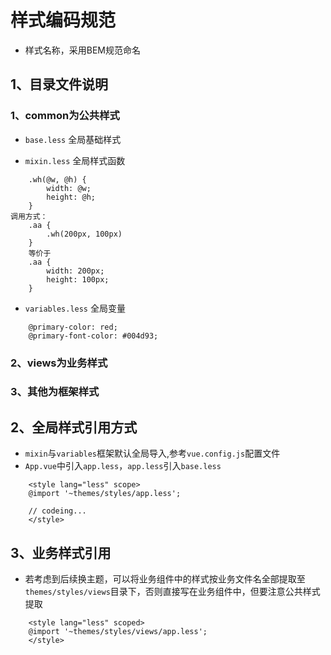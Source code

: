 # 样式编码规范

- 样式名称，采用BEM规范命名

## 1、目录文件说明

### 1、common为公共样式
- `base.less`         全局基础样式

- `mixin.less`        全局样式函数
```
    .wh(@w, @h) {
        width: @w;
        height: @h;
    }
调用方式：
    .aa {
        .wh(200px, 100px)
    }
    等价于
    .aa {
        width: 200px;
        height: 100px;
    }
```

- `variables.less`    全局变量

```定义全局变量
    @primary-color: red;
    @primary-font-color: #004d93;

```
### 2、views为业务样式
### 3、其他为框架样式


## 2、全局样式引用方式

- `mixin`与`variables`框架默认全局导入,参考`vue.config.js`配置文件
- `App.vue`中引入`app.less`，`app.less`引入`base.less`

```
    <style lang="less" scope>
    @import '~themes/styles/app.less';

    // codeing...
    </style>
```

## 3、业务样式引用

- 若考虑到后续换主题，可以将业务组件中的样式按业务文件名全部提取至`themes/styles/views`目录下，否则直接写在业务组件中，但要注意公共样式提取

```存放themes/styles/views引用方式
    <style lang="less" scoped>
    @import '~themes/styles/views/app.less';
    </style>
```
